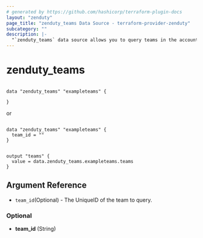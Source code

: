 ```yaml
---
# generated by https://github.com/hashicorp/terraform-plugin-docs
layout: "zenduty"
page_title: "zenduty_teams Data Source - terraform-provider-zenduty"
subcategory: ""
description: |- 
  "`zenduty_teams` data source allows you to query teams in the account."
---
```


# zenduty_teams 

```hcl

data "zenduty_teams" "exampleteams" {
  
}

```

or 

```hcl

data "zenduty_teams" "exampleteams" {
  team_id = ""
}

```

```hcl

output "teams" {
  value = data.zenduty_teams.exampleteams.teams
}

```


<!-- schema generated by tfplugindocs -->

## Argument Reference

* `team_id`(Optional) - The UniqueID of the team to query.
### Optional

- **team_id** (String)
